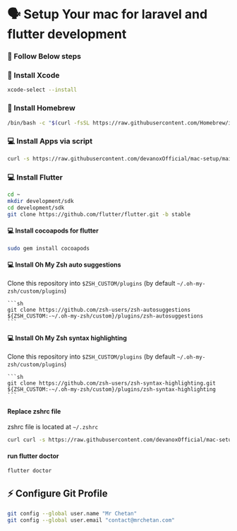 # 🗣 Setup Your mac for laravel and flutter development

### 💪   Follow Below steps

### 📝  Install Xcode
```sh
xcode-select --install
```

### 📝  Install Homebrew
```sh
/bin/bash -c "$(curl -fsSL https://raw.githubusercontent.com/Homebrew/install/HEAD/install.sh)"
```

### 💻 Install Apps via script
```sh
curl -s https://raw.githubusercontent.com/devanoxOfficial/mac-setup/main/setup.sh | bash
```

### 💻 Install Flutter
```sh
cd ~
mkdir development/sdk
cd development/sdk
git clone https://github.com/flutter/flutter.git -b stable
``` 

####  💻 Install cocoapods for flutter
```sh
sudo gem install cocoapods
```

####  💻 Install Oh My Zsh auto suggestions

Clone this repository into `$ZSH_CUSTOM/plugins` (by default `~/.oh-my-zsh/custom/plugins`)

    ```sh
    git clone https://github.com/zsh-users/zsh-autosuggestions ${ZSH_CUSTOM:-~/.oh-my-zsh/custom}/plugins/zsh-autosuggestions
    ```

####  💻 Install Oh My Zsh syntax highlighting

Clone this repository into `$ZSH_CUSTOM/plugins` (by default `~/.oh-my-zsh/custom/plugins`)

    ```sh
    git clone https://github.com/zsh-users/zsh-syntax-highlighting.git ${ZSH_CUSTOM:-~/.oh-my-zsh/custom}/plugins/zsh-syntax-highlighting
    ```

#### Replace zshrc file
zshrc file is located at `~/.zshrc`

```sh
curl curl -s https://raw.githubusercontent.com/devanoxOfficial/mac-setup/main/zshrc > ~/.zshrc
```

#### run flutter doctor
```sh
flutter doctor
```

##  ⚡ Configure Git Profile 

```sh
git config --global user.name "Mr Chetan"
git config --global user.email "contact@mrchetan.com"
```
